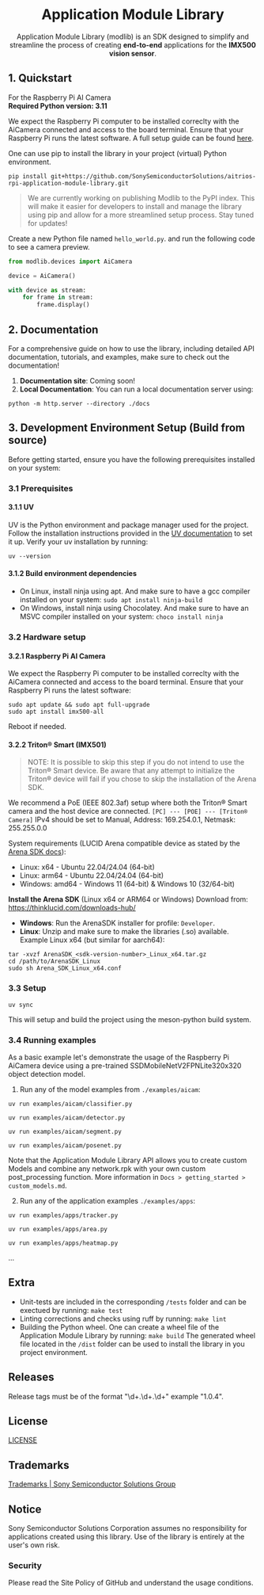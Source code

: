 <h1 align='center'><b>Application Module Library</b></h1>
<p align='center'>
Application Module Library (modlib) is an SDK designed to simplify and streamline the process of creating <b>end-to-end</b> applications for the <b>IMX500 vision sensor</b>.
</p>

## 1. Quickstart

For the Raspberry Pi AI Camera  
**Required Python version: 3.11**

We expect the Raspberry Pi computer to be installed correclty with the AiCamera connected and access to the board terminal. Ensure that your Raspberry Pi runs the latest software. A full setup guide can be found [here](docs/src/devices/ai_camera.md).

One can use pip to install the library in your project (virtual) Python environment.
```shell
pip install git+https://github.com/SonySemiconductorSolutions/aitrios-rpi-application-module-library.git
```
> We are currently working on publishing Modlib to the PyPI index. This will make it easier for developers to install and manage the library using pip and allow for a more streamlined setup process. Stay tuned for updates!

Create a new Python file named `hello_world.py`. and run the following code to see a camera preview.
```python title="hello_world.py"
from modlib.devices import AiCamera

device = AiCamera()

with device as stream:
    for frame in stream:
        frame.display()
```

## 2. Documentation

For a comprehensive guide on how to use the library, including detailed API documentation, tutorials, and examples, make sure to check out the documentation!

1. **Documentation site**: Coming soon!
2. **Local Documentation**: You can run a local documentation server using:
```
python -m http.server --directory ./docs
```

## 3. Development Environment Setup (Build from source)

Before getting started, ensure you have the following prerequisites installed on your system:

### 3.1 Prerequisites

#### 3.1.1 **UV**

UV is the Python environment and package manager used for the project. Follow the installation instructions provided in the [UV documentation](https://docs.astral.sh/uv/getting-started/installation/) to set it up.
Verify your uv installation by running:
```
uv --version
```

#### 3.1.2 **Build environment dependencies**
- On Linux, install ninja using apt. And make sure to have a gcc compiler installed on your system: `sudo apt install ninja-build`
- On Windows, install ninja using Chocolatey. And make sure to have an MSVC compiler installed on your system: `choco install ninja`

### 3.2 Hardware setup

#### 3.2.1 Raspberry Pi AI Camera
We expect the Raspberry Pi computer to be installed correclty with the AiCamera connected and access to the board terminal. Ensure that your Raspberry Pi runs the latest software:
```
sudo apt update && sudo apt full-upgrade
sudo apt install imx500-all
```
Reboot if needed.

#### 3.2.2 Triton® Smart (IMX501)

> NOTE: It is possible to skip this step if you do not intend to use the Triton® Smart device. Be aware that any attempt to initialize the Triton® device will fail if you chose to skip the installation of the Arena SDK.

We recommend a PoE (IEEE 802.3af) setup where both the Triton® Smart camera and the host device are connected.
`[PC] --- [POE] --- [Triton® Camera]`
IPv4 should be set to Manual, Address: 169.254.0.1, Netmask: 255.255.0.0  

System requirements (LUCID Arena compatible device as stated by the [Arena SDK docs](https://support.thinklucid.com/arena-sdk-documentation/)):
- Linux: x64 - Ubuntu 22.04/24.04 (64-bit)
- Linux: arm64 - Ubuntu 22.04/24.04 (64-bit)
- Windows: amd64 - Windows 11 (64-bit) & Windows 10 (32/64-bit)

**Install the Arena SDK** (Linux x64 or ARM64 or Windows)
Download from: https://thinklucid.com/downloads-hub/  

- **Windows**: Run the ArenaSDK installer for profile: `Developer`.  
- **Linux**: Unzip and make sure to make the libraries (.so) available.
Example Linux x64 (but similar for aarch64):
```shell
tar -xvzf ArenaSDK_<sdk-version-number>_Linux_x64.tar.gz
cd /path/to/ArenaSDK_Linux
sudo sh Arena_SDK_Linux_x64.conf
```

### 3.3 Setup

```
uv sync
```

This will setup and build the project using the meson-python build system.


### 3.4 Running examples

As a basic example let's demonstrate the usage of the Raspberry Pi AiCamera device using a pre-trained SSDMobileNetV2FPNLite320x320 object detection model.

1. Run any of the model examples from `./examples/aicam`:

```
uv run examples/aicam/classifier.py
```
```
uv run examples/aicam/detector.py
```
```
uv run examples/aicam/segment.py
```
```
uv run examples/aicam/posenet.py
```

Note that the Application Module Library API allows you to create custom Models and combine any network.rpk with your own custom post_processing function. More information in `Docs > getting_started > custom_models.md`.

2. Run any of the application examples `./examples/apps`:

```
uv run examples/apps/tracker.py
```
```
uv run examples/apps/area.py
```
```
uv run examples/apps/heatmap.py
```

...

## Extra
- Unit-tests are included in the corresponding `/tests` folder and can be exectued by running: `make test`  
- Linting corrections and checks using ruff by running: `make lint`
- Building the Python wheel.
One can create a wheel file of the Application Module Library by running: `make build`
The generated wheel file located in the `/dist` folder can be used to install the library in you project environment.


## Releases

Release tags must be of the format "\d+\.\d+\.\d+" example "1.0.4".

## License

[LICENSE](./LICENSE)

## Trademarks

[Trademarks | Sony Semiconductor Solutions Group](https://developer.aitrios.sony-semicon.com/en/raspberrypi-ai-camera/trademarks)

## Notice

Sony Semiconductor Solutions Corporation assumes no responsibility for applications created using this library. Use of the library is entirely at the user's own risk.

### Security

Please read the Site Policy of GitHub and understand the usage conditions.
